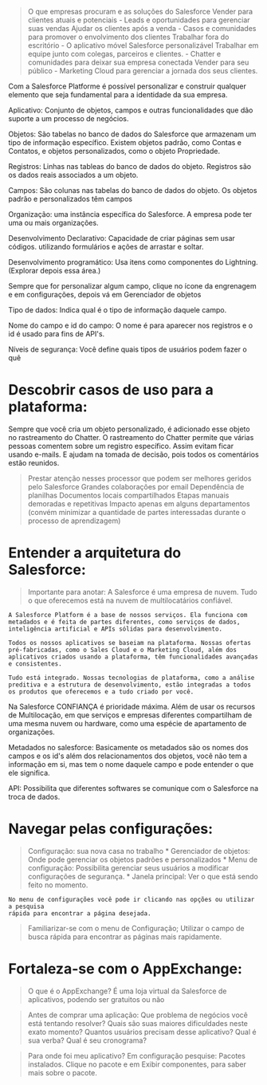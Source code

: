 > O que empresas procuram e as soluções do Salesforce
    Vender para clientes atuais e potenciais
        - Leads e oportunidades para gerenciar suas vendas
    Ajudar os clientes após a venda
        - Casos e comunidades para promover o envolvimento dos clientes
    Trabalhar fora do escritório
        - O aplicativo móvel Salesforce personalizável
    Trabalhar em equipe junto com colegas, parceiros e clientes.
        - Chatter e comunidades para deixar sua empresa conectada
    Vender para seu público
        - Marketing Cloud para gerenciar a jornada dos seus clientes.

Com a Salesforce Platforme é possível personalizar e 
construir qualquer elemento que seja fundamental para
a identidade da sua empresa.

Aplicativo: Conjunto de objetos, campos e outras funcionalidades
que dão suporte a um processo de negócios.

Objetos: São tabelas no banco de dados do Salesforce que
armazenam um tipo de informação específico. Existem objetos
padrão, como Contas e Contatos, e objetos personalizados,
como o objeto Propriedade.

Registros: Linhas nas tableas do banco de dados do objeto.
Registros são os dados reais associados a um objeto.

Campos: São colunas nas tabelas do banco de dados do objeto.
Os objetos padrão e personalizados têm campos

Organização: uma instância específica do Salesforce. A empresa pode ter uma ou
mais organizações.

Desenvolvimento Declarativo: Capacidade de criar páginas sem usar códigos.
utilizando formulários e ações de arrastar e soltar.

Desenvolvimento programático: Usa itens como componentes do Lightning.
(Explorar depois essa área.)

Sempre que for personalizar algum campo, clique no ícone da engrenagem e em 
configurações, depois vá em Gerenciador de objetos

Tipo de dados: Indica qual é o tipo de informação daquele campo.

Nome do campo e id do campo: O nome é para aparecer nos registros e o id é
usado para fins de API's.

Níveis de segurança: Você define quais tipos de usuários podem fazer o quê

# Descobrir casos de uso para a plataforma:

Sempre que você cria um objeto personalizado, é adicionado esse objeto no 
rastreamento do Chatter. O rastreamento do Chatter permite que várias pessoas
comentem sobre um registro específico. Assim evitam ficar usando e-mails.
E ajudam na tomada de decisão, pois todos os comentários estão reunidos.

> Prestar atenção nesses processor que podem ser melhores geridos pelo Salesforce
    Grandes colaborações por email
    Dependência de planilhas
    Documentos locais compartilhados
    Etapas manuais demoradas e repetitivas
    Impacto apenas em alguns departamentos (convém minimizar a quantidade de partes interessadas durante o processo de aprendizagem)

# Entender a arquitetura do Salesforce:

> Importante para anotar:
    A Salesforce é uma empresa de nuvem. Tudo o que oferecemos está na nuvem de multilocatários confiável.

    A Salesforce Platform é a base de nossos serviços. Ela funciona com metadados e é feita de partes diferentes, como serviços de dados, inteligência artificial e APIs sólidas para desenvolvimento.
    
    Todos os nossos aplicativos se baseiam na plataforma. Nossas ofertas pré-fabricadas, como o Sales Cloud e o Marketing Cloud, além dos aplicativos criados usando a plataforma, têm funcionalidades avançadas e consistentes.
    
    Tudo está integrado. Nossas tecnologias de plataforma, como a análise preditiva e a estrutura de desenvolvimento, estão integradas a todos os produtos que oferecemos e a tudo criado por você.

Na Salesforce CONFIANÇA é prioridade máxima.
Além de usar os recursos de Multilocação, em que serviços e empresas diferentes
compartilham de uma mesma nuvem ou hardware, como uma espécie de apartamento
de organizações.

Metadados no salesforce: Basicamente os metadados são os nomes dos campos e os
id's além dos relacionamentos dos objetos, você não tem a informação em si, mas
tem o nome daquele campo e pode entender o que ele significa.

API: Possibilita que diferentes softwares se comunique com o Salesforce na
troca de dados.

# Navegar pelas configurações:

> Configuração: sua nova casa no trabalho
    * Gerenciador de objetos: Onde pode gerenciar os objetos padrões e personalizados
    * Menu de configuração: Possibilita gerenciar seus usuários a modificar
    configurações de segurança.
    * Janela principal: Ver o que está sendo feito no momento.

    No menu de configurações você pode ir clicando nas opções ou utilizar a pesquisa
    rápida para encontrar a página desejada.

> Familiarizar-se com o menu de Configuração;
    Utilizar o campo de busca rápida para encontrar as páginas mais rapidamente.

# Fortaleza-se com o AppExchange:

> O que é o AppExchange?
    É uma loja virtual da Salesforce de aplicativos, podendo ser gratuitos ou não

> Antes de comprar uma aplicação:
    Que problema de negócios você está tentando resolver?
    Quais são suas maiores dificuldades neste exato momento?
    Quantos usuários precisam desse aplicativo?
    Qual é sua verba?
    Qual é seu cronograma?

> Para onde foi meu aplicativo? 
    Em configuração pesquise: Pacotes instalados.
    Clique no pacote e em Exibir componentes, para saber mais sobre o pacote.